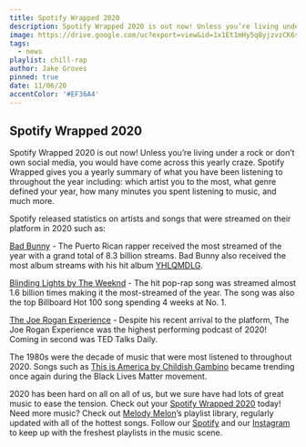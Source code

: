 ```yaml
---
title: Spotify Wrapped 2020
description: Spotify Wrapped 2020 is out now! Unless you’re living under a rock or don’t own social media, you would have come across this yearly craze.
image: https://drive.google.com/uc?export=view&id=1x1Et1mHy5q8yjzvzCK6sRnrA_YiWou-z
tags:
  - news
playlist: chill-rap
author: Jake Groves
pinned: true
date: 11/06/20
accentColor: '#EF36A4'
---
```


## Spotify Wrapped 2020
Spotify Wrapped 2020 is out now! Unless you’re living under a rock or don’t own social media, you would have come across this yearly craze. Spotify Wrapped gives you a yearly summary of what you have been listening to throughout the year including: which artist you to the most, what genre defined your year, how many minutes you spent listening to music, and much more. 

Spotify released statistics on artists and songs that were streamed on their platform in 2020 such as:

<a href="https://open.spotify.com/artist/4q3ewBCX7sLwd24euuV69X?si=-nZlwLohQOyegBedbkCNoA">Bad Bunny</a> - The Puerto Rican rapper received the most streamed of the year with a grand total of 8.3 billion streams. Bad Bunny also received the most album streams with his hit album <a href="https://open.spotify.com/album/5lJqux7orBlA1QzyiBGti1?si=MvjfyacMR6CbmNk0ve0WAQ">YHLQMDLG</a>.

<a href="https://open.spotify.com/artist/1Xyo4u8uXC1ZmMpatF05PJ?si=Spx-O59xT4uThWT__-b4Gw">Blinding Lights by The Weeknd</a> - The hit pop-rap song was streamed almost 1.6 billion times making it the most-streamed of the year. The song was also the top Billboard Hot 100 song spending 4 weeks at No. 1.

<a href="https://open.spotify.com/show/4rOoJ6Egrf8K2IrywzwOMk?si=eOyae-efRaCfw4HMQACf3w">The Joe Rogan Experience</a> - Despite his recent arrival to the platform, The Joe Rogan Experience was the highest performing podcast of 2020! Coming in second was TED Talks Daily.

The 1980s were the decade of music that were most listened to throughout 2020. Songs such as <a href="https://open.spotify.com/track/0b9oOr2ZgvyQu88wzixux9?si=3wk6XyfnTMuQbu_r22rpIQ">This is America by Childish Gambino</a> became trending once again during the Black Lives Matter movement. 

2020 has been hard on all on all of us, but we sure have had lots of great music to ease the tension. Check out your <a href="https://open.spotify.com/genre/2020-page?locale=en&utm_source=uk-en_brand_contextual_text&utm_medium=paidsearch&utm_campaign=alwayson_emea_uk_premiumbusiness_wrapped_brand%20contextual%20text%20bmm%20uk-en%20google&gclid=CjwKCAiAn7L-BRBbEiwAl9UtkEV5JreRi6l3lvbkFMInx9eKHN9b2duMCbNg5uK8eELgkFrNAem_LhoCzSUQAvD_BwE&gclsrc=aw.ds">Spotify Wrapped 2020</a> today! Need more music? Check out <a href="">Melody Melon</a>’s playlist library, regularly updated with all of the hottest songs. Follow our <a href="https://open.spotify.com/user/9b0arwvohrpgzewx9e4bjkr1y?si=Nv9v2BcETGukjDobLwFv0Q">Spotify</a> and our <a href="https://www.instagram.com/melodymelonmusic/">Instagram</a> to keep up with the freshest playlists in the music scene.